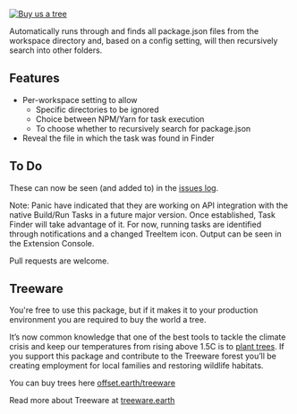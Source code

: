 [![Buy us a tree](https://img.shields.io/badge/Treeware-%F0%9F%8C%B3-lightgreen?style=for-the-badge)](https://offset.earth/treeware?gift-trees)

Automatically runs through and finds all package.json files from the workspace directory and, based on a config setting, will then recursively search into other folders.

## Features

- Per-workspace setting to allow
  - Specific directories to be ignored
  - Choice between NPM/Yarn for task execution
  - To choose whether to recursively search for package.json
- Reveal the file in which the task was found in Finder

## To Do

These can now be seen (and added to) in the [issues log](https://github.com/little-green-man/nova-taskfinder/issues).

Note: Panic have indicated that they are working on API integration with the native Build/Run Tasks in a future major version.
Once established, Task Finder will take advantage of it. For now, running tasks are identified through notifications and a changed TreeItem icon.
Output can be seen in the Extension Console.

Pull requests are welcome.

## Treeware

You're free to use this package, but if it makes it to your production environment you are required to buy the world a tree.

It’s now common knowledge that one of the best tools to tackle the climate crisis and keep our temperatures from rising above 1.5C is to <a href="https://www.bbc.co.uk/news/science-environment-48870920">plant trees</a>. If you support this package and contribute to the Treeware forest you’ll be creating employment for local families and restoring wildlife habitats.

You can buy trees here [offset.earth/treeware](https://offset.earth/treeware?gift-trees)

Read more about Treeware at [treeware.earth](http://treeware.earth)
